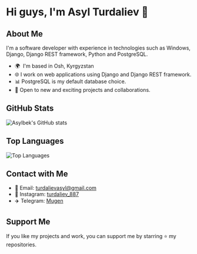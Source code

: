 <!-- Profile Header -->
# Hi guys, I'm Asyl Turdaliev 👋

## About Me

I'm a software developer with experience in technologies such as Windows, Django, Django REST framework, Python and PostgreSQL.

- 🌍  I'm based in Osh, Kyrgyzstan
- 🌐 I work on web applications using Django and Django REST framework.
- 📊 PostgreSQL is my default database choice.
- 🧩 Open to new and exciting projects and collaborations.


## GitHub Stats
![Asylbek's GitHub stats](https://github-readme-stats.vercel.app/api?username=herrscher&hide=prs&show_icons=true&theme=merko&rank_icon=github)

## Top Languages

![Top Languages](https://github-readme-stats.vercel.app/api/top-langs/?username=herrscherasd&layout=donut&theme=merko)

## Contact with Me

- 📧 Email: [turdalievasyl@gmail.com](mailto:turdalievasyl@gmail.com)
- 📸 Instagram: [turdaliev_887](https://www.instagram.com/turdaliev_887/)
- ✈️ Telegram: [Mugen](https://t.me/Turdaliev887)

## Support Me

If you like my projects and work, you can support me by starring ⭐ my repositories.
